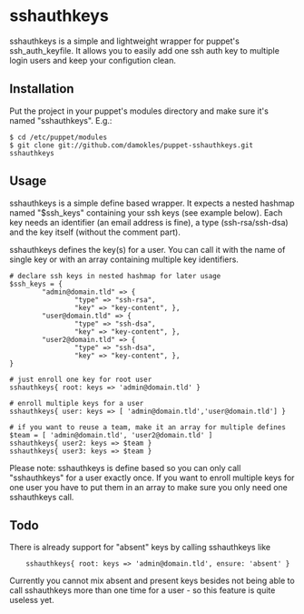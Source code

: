 sshauthkeys
===

sshauthkeys is a simple and lightweight wrapper for puppet's ssh_auth_keyfile. It allows you to easily add one ssh auth key to multiple login users and keep your configution clean.

Installation
---

Put the project in your puppet's modules directory and make sure it's named "sshauthkeys". E.g.:

	$ cd /etc/puppet/modules
	$ git clone git://github.com/damokles/puppet-sshauthkeys.git sshauthkeys


Usage
---

sshauthkeys is a simple define based wrapper. It expects a nested hashmap named "$ssh_keys" containing your ssh keys (see example below). Each key needs an identifier (an email address is fine), a type (ssh-rsa/ssh-dsa) and the key itself (without the comment part).

sshauthkeys defines the key(s) for a user. You can call it with the name of single key or with an array containing multiple key identifiers.

	# declare ssh keys in nested hashmap for later usage
	$ssh_keys = {
	        "admin@domain.tld" => {
	                "type" => "ssh-rsa",
	                "key" => "key-content", },
	        "user@domain.tld" => {
	                "type" => "ssh-dsa",
	                "key" => "key-content", },
	        "user2@domain.tld" => {
	                "type" => "ssh-dsa",
	                "key" => "key-content", },
	}
	
	# just enroll one key for root user
	sshauthkeys{ root: keys => 'admin@domain.tld' }
	
	# enroll multiple keys for a user
	sshauthkeys{ user: keys => [ 'admin@domain.tld','user@domain.tld'] }
	
	# if you want to reuse a team, make it an array for multiple defines 
	$team = [ 'admin@domain.tld', 'user2@domain.tld' ]
	sshauthkeys{ user2: keys => $team }
	sshauthkeys{ user3: keys => $team }

Please note: sshauthkeys is define based so you can only call "sshauthkeys" for a user exactly once. If you want to enroll multiple keys for one user you have to put them in an array to make sure you only need one sshauthkeys call. 

Todo
---

There is already support for "absent" keys by calling sshauthkeys like

        sshauthkeys{ root: keys => 'admin@domain.tld', ensure: 'absent' }

Currently you cannot mix absent and present keys besides not being able to call sshauthkeys more than one time for a user - so this feature is quite useless yet.
	


